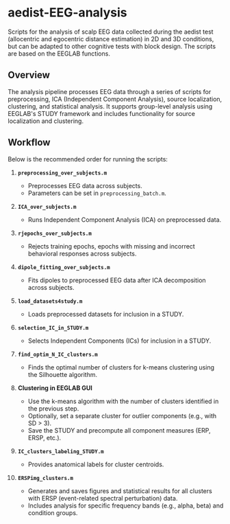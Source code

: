 # aedist-EEG-analysis

Scripts for the analysis of scalp EEG data collected during the aedist test (allocentric and egocentric distance estimation) in 2D and 3D conditions, but can be adapted to other cognitive tests with block design. The scripts are based on the EEGLAB functions.

## Overview

The analysis pipeline processes EEG data through a series of scripts for preprocessing, ICA (Independent Component Analysis), source localization, clustering, and statistical analysis. It supports group-level analysis using EEGLAB's STUDY framework and includes functionality for source localization and clustering.

## Workflow

Below is the recommended order for running the scripts:

1. **`preprocessing_over_subjects.m`**  
   - Preprocesses EEG data across subjects.
   - Parameters can be set in `preprocessing_batch.m`.

2. **`ICA_over_subjects.m`**  
   - Runs Independent Component Analysis (ICA) on preprocessed data.

3. **`rjepochs_over_subjects.m`**  
   - Rejects training epochs, epochs with missing and incorrect behavioral responses across subjects.

4. **`dipole_fitting_over_subjects.m`**  
   - Fits dipoles to preprocessed EEG data after ICA decomposition across subjects.

5. **`load_datasets4study.m`**  
   - Loads preprocessed datasets for inclusion in a STUDY.

6. **`selection_IC_in_STUDY.m`**  
   - Selects Independent Components (ICs) for inclusion in a STUDY.

7. **`find_optim_N_IC_clusters.m`**  
   - Finds the optimal number of clusters for k-means clustering using the Silhouette algorithm.

8. **Clustering in EEGLAB GUI**  
   - Use the k-means algorithm with the number of clusters identified in the previous step.
   - Optionally, set a separate cluster for outlier components (e.g., with SD > 3).
   - Save the STUDY and precompute all component measures (ERP, ERSP, etc.).

9. **`IC_clusters_labeling_STUDY.m`**  
    - Provides anatomical labels for cluster centroids.

10. **`ERSPimg_clusters.m`**  
    - Generates and saves figures and statistical results for all clusters with ERSP (event-related spectral perturbation) data.
    - Includes analysis for specific frequency bands (e.g., alpha, beta) and condition groups.
